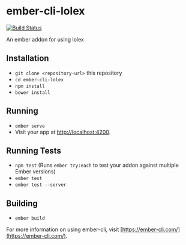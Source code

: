 # ember-cli-lolex

[![Build Status](https://travis-ci.org/pfmmfp/ember-cli-lolex.svg?branch=master)](https://travis-ci.org/pfmmfp/ember-cli-lolex)

An ember addon for using lolex

## Installation

* `git clone <repository-url>` this repository
* `cd ember-cli-lolex`
* `npm install`
* `bower install`

## Running

* `ember serve`
* Visit your app at [http://localhost:4200](http://localhost:4200).

## Running Tests

* `npm test` (Runs `ember try:each` to test your addon against multiple Ember versions)
* `ember test`
* `ember test --server`

## Building

* `ember build`

For more information on using ember-cli, visit [https://ember-cli.com/](https://ember-cli.com/).
